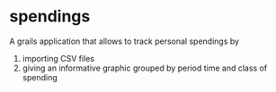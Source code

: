 spendings
=========

A grails application that allows to track personal spendings by 
1. importing CSV files
2. giving an informative graphic grouped by period time and class of spending
